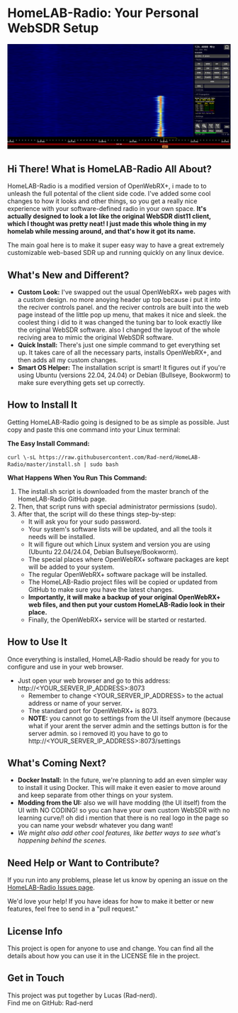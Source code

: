 # **HomeLAB-Radio: Your Personal WebSDR Setup**

![image](photo.png)
## **Hi There\! What is HomeLAB-Radio All About?**

HomeLAB-Radio is a modified version of OpenWebRX+, i made to to unleash the full potental of the client side code. I've added some cool changes to how it looks and other things, so you get a really nice experience with your software-defined radio in your own space. **It's actually designed to look a lot like the original WebSDR dist11 client, which I thought was pretty neat\! I just made this whole thing in my homelab while messing around, and that's how it got its name.**

The main goal here is to make it super easy way to have a great extremely customizable web-based SDR up and running quickly on any linux device.

## **What's New and Different?**

* **Custom Look:** I've swapped out the usual OpenWebRX+ web pages with a custom design. no more anoying header up top because i put it into the reciver controls panel. and the reciver controls are built into the web page instead of the little pop up menu, that makes it nice and sleek. the coolest thing i did to it was changed the tuning bar to look exactly like the original WebSDR software. also I changed the layout of the whole reciving area to mimic the original WebSDR software.
* **Quick Install:** There's just one simple command to get everything set up. It takes care of all the necessary parts, installs OpenWebRX+, and then adds all my custom changes.  
* **Smart OS Helper:** The installation script is smart\! It figures out if you're using Ubuntu (versions 22.04, 24.04) or Debian (Bullseye, Bookworm) to make sure everything gets set up correctly.  

## **How to Install It**

Getting HomeLAB-Radio going is designed to be as simple as possible. Just copy and paste this one command into your Linux terminal:

**The Easy Install Command:**
```
curl \-sL https://raw.githubusercontent.com/Rad-nerd/HomeLAB-Radio/master/install.sh | sudo bash
```
**What Happens When You Run This Command:**

1. The install.sh script is downloaded from the master branch of the HomeLAB-Radio GitHub page.  
2. Then, that script runs with special administrator permissions (sudo).  
3. After that, the script will do these things step-by-step:  
   * It will ask you for your sudo password.  
   * Your system's software lists will be updated, and all the tools it needs will be installed.  
   * It will figure out which Linux system and version you are using (Ubuntu 22.04/24.04, Debian Bullseye/Bookworm).  
   * The special places where OpenWebRX+ software packages are kept will be added to your system.  
   * The regular OpenWebRX+ software package will be installed.  
   * The HomeLAB-Radio project files will be copied or updated from GitHub to make sure you have the latest changes.  
   * **Importantly, it will make a backup of your original OpenWebRX+ web files, and then put your custom HomeLAB-Radio look in their place.**  
   * Finally, the OpenWebRX+ service will be started or restarted.

## **How to Use It**

Once everything is installed, HomeLAB-Radio should be ready for you to configure and use in your web browser.

* Just open your web browser and go to this address: http://\<YOUR\_SERVER\_IP\_ADDRESS\>:8073  
  * Remember to change \<YOUR\_SERVER\_IP\_ADDRESS\> to the actual address or name of your server.  
  * The standard port for OpenWebRX+ is 8073\.
  * **NOTE:** you cannot go to settings from the UI itself anymore \(because what if your arent the server admin and the settings button is for the server admin. so i removed
    it\) you have to go to http://\<YOUR\_SERVER\_IP\_ADDRESS\>:8073/settings
   
## **What's Coming Next?**

* **Docker Install:** In the future, we're planning to add an even simpler way to install it using Docker. This will make it even easier to move around and keep separate from other things on your system.
* **Modding from the UI:** also we will have modding \(the UI itself\) from the UI with NO CODING\! so you can have your own custom WebSDR with no learning curve/! oh did i mention that there is no real logo in the page so you can name your websdr whatever you dang want\!  
* *We might also add other cool features, like better ways to see what's happening behind the scenes.*

## **Need Help or Want to Contribute?**

If you run into any problems, please let us know by opening an issue on the [HomeLAB-Radio Issues page](https://github.com/Rad-nerd/HomeLAB-Radio/issues).

We'd love your help\! If you have ideas for how to make it better or new features, feel free to send in a "pull request."

## **License Info**

This project is open for anyone to use and change. You can find all the details about how you can use it in the LICENSE file in the project.

## **Get in Touch**

This project was put together by Lucas (Rad-nerd).  
Find me on GitHub: Rad-nerd

